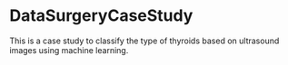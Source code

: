 # DataSurgeryCaseStudy

This is a case study to classify the type of thyroids based on ultrasound images using machine learning.
